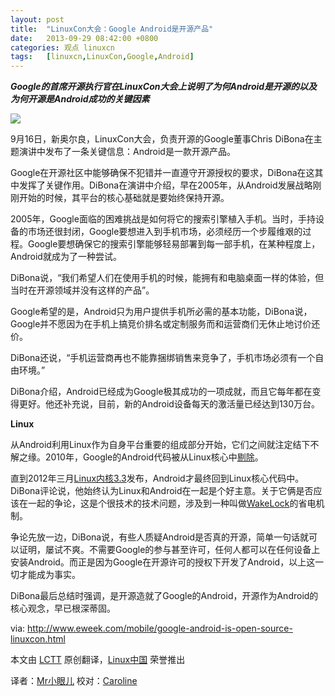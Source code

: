 ```yaml
---
layout: post
title:	"LinuxCon大会：Google Android是开源产品"
date:	2013-09-29 08:42:00 +0800 
categories:	观点 linuxcn 
tags:	[linuxcn,LinuxCon,Google,Android]
---
```



***Google的首席开源执行官在LinuxCon大会上说明了为何Android是开源的以及为何开源是Android成功的关键因素***


![](/Asserts/Images//attachment/album/201309/28/124220v55enn5vq6sn3vq5.jpg)


9月16日，新奥尔良，LinuxCon大会，负责开源的Google董事Chris DiBona在主题演讲中发布了一条关键信息：Android是一款开源产品。


Google在开源社区中能够确保不犯错并一直遵守开源授权的要求，DiBona在这其中发挥了关键作用。DiBona在演讲中介绍，早在2005年，从Android发展战略刚刚开始的时候，其平台的核心基础就是要始终保持开源。


2005年，Google面临的困难挑战是如何将它的搜索引擎植入手机。当时，手持设备的市场还很封闭，Google要想进入到手机市场，必须经历一个步履维艰的过程。Google要想确保它的搜索引擎能够轻易部署到每一部手机，在某种程度上，Android就成为了一种尝试。


DiBona说，“我们希望人们在使用手机的时候，能拥有和电脑桌面一样的体验，但当时在开源领域并没有这样的产品”。


Google希望的是，Android只为用户提供手机所必需的基本功能，DiBona说，Google并不愿因为在手机上搞竞价排名或定制服务而和运营商们无休止地讨价还价。


DiBona还说，“手机运营商再也不能靠捆绑销售来竞争了，手机市场必须有一个自由环境。”


DiBona介绍，Android已经成为Google极其成功的一项成就，而且它每年都在变得更好。他还补充说，目前，新的Android设备每天的激活量已经达到130万台。


**Linux**


从Android利用Linux作为自身平台重要的组成部分开始，它们之间就注定结下不解之缘。2010年，Google的Android代码被从Linux核心中[剔除](http://www.linuxplanet.com/linuxplanet/reports/7150/1/)。


直到2012年三月[Linux内核3.3](http://www.datamation.com/open-source/linux-3.3-boosts-linux-mobility.html)发布，Android才最终回到Linux核心代码中。DiBona评论说，他始终认为Linux和Android在一起是个好主意。关于它俩是否应该在一起的争论，这是个很技术的技术问题，涉及到一种叫做[WakeLock](http://developer.android.com/reference/android/os/PowerManager.WakeLock.html)的省电机制。


争论先放一边，DiBona说，有些人质疑Android是否真的开源，简单一句话就可以证明，屡试不爽。不需要Google的参与甚至许可，任何人都可以在任何设备上安装Android。而正是因为Google在开源许可的授权下开发了Android，以上这一切才能成为事实。


DiBona最后总结时强调，是开源造就了Google的Android，开源作为Android的核心观念，早已根深蒂固。


via: <http://www.eweek.com/mobile/google-android-is-open-source-linuxcon.html>


本文由 [LCTT](https://github.com/LCTT/TranslateProject) 原创翻译，[Linux中国](http://linux.cn/portal.php) 荣誉推出


译者：[Mr小眼儿](http://linux.cn/space/14801) 校对：[Caroline](http://linux.cn/space/14763)
